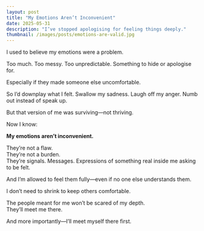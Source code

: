 ```yaml
---
layout: post
title: "My Emotions Aren’t Inconvenient"
date: 2025-05-31
description: "I’ve stopped apologising for feeling things deeply."
thumbnail: /images/posts/emotions-are-valid.jpg
---
```


I used to believe my emotions were a problem.

Too much. Too messy. Too unpredictable. Something to hide or apologise for.

Especially if they made someone else uncomfortable.

So I’d downplay what I felt. Swallow my sadness. Laugh off my anger. Numb out instead of speak up.

But that version of me was surviving—not thriving.

Now I know:

**My emotions aren’t inconvenient.**

They’re not a flaw.  
They’re not a burden.  
They’re signals. Messages. Expressions of something real inside me asking to be felt.

And I’m allowed to feel them fully—even if no one else understands them.

I don’t need to shrink to keep others comfortable.

The people meant for me won’t be scared of my depth.  
They’ll meet me there.

And more importantly—I’ll meet myself there first.
